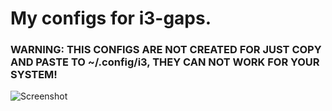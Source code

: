 # My configs for i3-gaps.

### WARNING: THIS CONFIGS ARE NOT CREATED FOR JUST COPY AND PASTE TO ~/.config/i3, THEY CAN NOT WORK FOR YOUR SYSTEM!

![Screenshot](https://raw.githubusercontent.com/malyutinegor/i3/master/screen.png "Screenshot")
